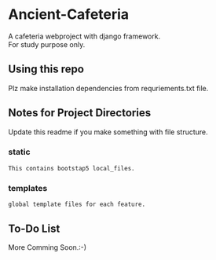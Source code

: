 # Ancient-Cafeteria
 A cafeteria webproject with django framework.<br>
For study purpose only.<br>
## Using this repo
 Plz make installation dependencies from requriements.txt file.
## Notes for Project Directories
 Update this readme if you make something with file structure.
### static
    This contains bootstap5 local_files.
### templates
    global template files for each feature.
## To-Do List
  More Comming Soon.:-)